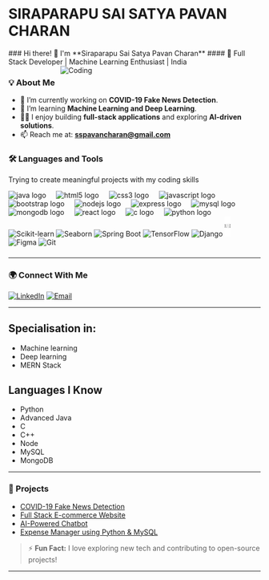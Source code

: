 
<h1 align="left">SIRAPARAPU SAI SATYA PAVAN CHARAN</h1>
### Hi there! 👋 I'm **Siraparapu Sai Satya Pavan Charan**
#### 🚀 Full Stack Developer | Machine Learning Enthusiast | India

<img align="right" alt="Coding" width="400" src="https://cdn.dribbble.com/users/1162077/screenshots/3848914/programmer.gif">

### 💡 About Me
- 🔭 I’m currently working on **COVID-19 Fake News Detection**.
- 🌱 I’m learning **Machine Learning and Deep Learning**.
- 👨‍💻 I enjoy building **full-stack applications** and exploring **AI-driven solutions**.
- 📫 Reach me at: **sspavancharan@gmail.com**






###
### 🛠️ Languages and Tools
<p>Trying to create meaningful projects with my coding skills </p>

<div align="left">
  <img src="https://cdn.jsdelivr.net/gh/devicons/devicon/icons/java/java-original.svg" height="40" alt="java logo"  />
  <img width="12" />
  <img src="https://cdn.jsdelivr.net/gh/devicons/devicon/icons/html5/html5-original.svg" height="40" alt="html5 logo"  />
  <img width="12" />
  <img src="https://cdn.jsdelivr.net/gh/devicons/devicon/icons/css3/css3-original.svg" height="40" alt="css3 logo"  />
  <img width="12" />
  <img src="https://cdn.jsdelivr.net/gh/devicons/devicon/icons/javascript/javascript-original.svg" height="40" alt="javascript logo"  />
  <img width="12" />
  <img src="https://cdn.jsdelivr.net/gh/devicons/devicon/icons/bootstrap/bootstrap-original.svg" height="40" alt="bootstrap logo"  />
  <img width="12" />
  <img src="https://cdn.jsdelivr.net/gh/devicons/devicon/icons/nodejs/nodejs-original.svg" height="40" alt="nodejs logo"  />
  <img width="12" />
  <img src="https://cdn.jsdelivr.net/gh/devicons/devicon/icons/express/express-original.svg" height="40" alt="express logo"  />
  <img width="12" />
  <img src="https://cdn.jsdelivr.net/gh/devicons/devicon/icons/mysql/mysql-original.svg" height="40" alt="mysql logo"  />
  <img width="12" />
  <img src="https://cdn.jsdelivr.net/gh/devicons/devicon/icons/mongodb/mongodb-original.svg" height="40" alt="mongodb logo"  />
  <img width="12" />
  <img src="https://cdn.jsdelivr.net/gh/devicons/devicon/icons/react/react-original.svg" height="40" alt="react logo"  />
  <img width="12" />
  <img src="https://cdn.jsdelivr.net/gh/devicons/devicon/icons/c/c-original.svg" height="40" alt="c logo"  />
  <img width="12" />
  <img src="https://cdn.jsdelivr.net/gh/devicons/devicon/icons/python/python-original.svg" height="40" alt="python logo"  />
  <img width="12" />
  <img src="https://upload.wikimedia.org/wikipedia/commons/0/05/Scikit_learn_logo_small.svg" alt="Scikit-learn" width="40" height="40"/>
  <img src="https://seaborn.pydata.org/_images/logo-mark-lightbg.svg" alt="Seaborn" width="40" height="40"/>
  <img src="https://www.vectorlogo.zone/logos/springio/springio-icon.svg" alt="Spring Boot" width="12" height="40"/>
  <img src="https://www.vectorlogo.zone/logos/tensorflow/tensorflow-icon.svg" alt="TensorFlow" width="12" height="40"/>
  <img src="https://cdn.worldvectorlogo.com/logos/django.svg" alt="Django" width="12" height="40"/>
  <img src="https://raw.githubusercontent.com/devicons/devicon/master/icons/express/express-original-wordmark.svg" alt="Express.js" width="12" height="40"/>
  <img src="https://www.vectorlogo.zone/logos/figma/figma-icon.svg" alt="Figma" width="12" height="40"/>
  <img src="https://www.vectorlogo.zone/logos/git-scm/git-scm-icon.svg" alt="Git" width="40" height="40"/>
</div>


###

---

### 🌍 Connect With Me
<p align="left">
<a href="https://www.linkedin.com/in/pavancharan" target="_blank"><img src="https://img.shields.io/badge/LinkedIn-blue?style=for-the-badge&logo=linkedin&logoColor=white" alt="LinkedIn"></a>
<a href="mailto:sspavancharan@gmail.com" target="_blank"><img src="https://img.shields.io/badge/Email-D14836?style=for-the-badge&logo=gmail&logoColor=white" alt="Email"></a>
</p>

---

<h2 align="left">Specialisation in:</h2>
<ul>
  <li>Machine learning</li>
  <li>Deep learning</li>
  <li>MERN Stack</li>
</ul>

<h2 align="left">Languages I Know</h2>
<ul>
  <li>Python</li>
  <li>Advanced Java</li>
  <li>C</li>
  <li>C++</li>
  <li>Node</li>
  <li>MySQL</li>
  <li>MongoDB</li>
  
</ul>

---

### 🚀 Projects
- [COVID-19 Fake News Detection](#)
- [Full Stack E-commerce Website](#)
- [AI-Powered Chatbot](#)
- [Expense Manager using Python & MySQL](#)

> ⚡ **Fun Fact:** I love exploring new tech and contributing to open-source projects!

---


###

###
